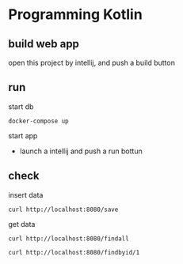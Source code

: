 # Programming Kotlin

## build web app

open this project by intellij, and push a build button

## run

start db

```shell
docker-compose up
```

start app

- launch a intellij and push a run bottun

## check

insert data

```shell
curl http://localhost:8080/save
```

get data

```shell
curl http://localhost:8080/findall
```

```shell
curl http://localhost:8080/findbyid/1
```
